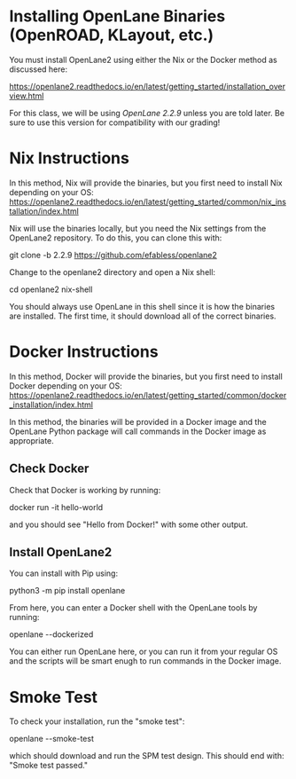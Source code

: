 # Installing OpenLane Binaries (OpenROAD, KLayout, etc.)

You must install OpenLane2 using either the Nix or the Docker method as discussed here:

https://openlane2.readthedocs.io/en/latest/getting_started/installation_overview.html

For this class, we will be using *OpenLane 2.2.9* unless you are told later. Be sure to use this 
version for compatibility with our grading!

# Nix Instructions

In this method, Nix will provide the binaries, but you first need to install Nix depending on your OS:
https://openlane2.readthedocs.io/en/latest/getting_started/common/nix_installation/index.html

Nix will use the binaries locally, but you need the Nix settings from the OpenLane2 repository.
To do this, you can clone this with:

 git clone -b 2.2.9 https://github.com/efabless/openlane2

Change to the openlane2 directory and open a Nix shell:

 cd openlane2
 nix-shell

You should always use OpenLane in this shell since it is how the binaries are installed. 
The first time, it should download all of the correct binaries.

# Docker Instructions

In this method, Docker will provide the binaries, but you first need to install Docker depending on your OS:
https://openlane2.readthedocs.io/en/latest/getting_started/common/docker_installation/index.html

In this method, the binaries will be provided in a Docker image and the
OpenLane Python package will call commands in the Docker image as appropriate.

## Check Docker

Check that Docker is working by running:

 docker run -it hello-world

and you should see "Hello from Docker!" with some other output.

## Install OpenLane2

You can install with Pip using:

 python3 -m pip install openlane

From here, you can enter a Docker shell with the OpenLane tools by running:

 openlane --dockerized

You can either run OpenLane here, or you can run it from your regular OS and the scripts will be smart 
enugh to run commands in the Docker image.

# Smoke Test

To check your installation, run the "smoke test":

 openlane --smoke-test

which should download and run the SPM test design. This should end with: "Smoke test passed."



